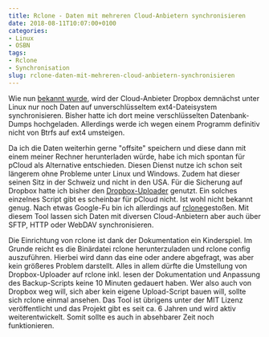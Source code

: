 ```yaml
---
title: Rclone - Daten mit mehreren Cloud-Anbietern synchronisieren
date: 2018-08-11T10:07:00+0100
categories:
- Linux
- OSBN
tags:
- Rclone
- Synchronisation
slug: rclone-daten-mit-mehreren-cloud-anbietern-synchronisieren
---
```

Wie nun [bekannt wurde](https://linuxnews.de/2018/08/dropbox-verprellt-linux-anwender/?utm_source=feedburner&amp;utm_medium=feed&amp;utm_campaign=Feed%3A+linuxnewsde+(linuxnews.de)), wird der Cloud-Anbieter Dropbox demnächst unter Linux nur noch Daten auf unverschlüsseltem ext4-Dateisystem synchronisieren. Bisher hatte ich dort meine verschlüsselten Datenbank-Dumps hochgeladen. Allerdings werde ich wegen einem Programm definitiv nicht von Btrfs auf ext4 umsteigen.

Da ich die Daten weiterhin gerne "offsite" speichern und diese dann mit einem meiner Rechner herunterladen würde, habe ich mich spontan für pCloud als Alternative entschieden. Diesen Dienst nutze ich schon seit längerem ohne Probleme unter Linux und Windows. Zudem hat dieser seinen Sitz in der Schweiz und nicht in den USA. Für die Sicherung auf Dropbox hatte ich bisher den [Dropbox-Uploader](https://github.com/andreafabrizi/Dropbox-Uploader) genutzt. Ein solches einzelnes Script gibt es scheinbar für pCloud nicht. Ist wohl nicht bekannt genug. Nach etwas Google-Fu bin ich allerdings auf [rclone](https://rclone.org)gestoßen. Mit diesem Tool lassen sich Daten mit diversen Cloud-Anbietern aber auch über SFTP, HTTP oder WebDAV synchronisieren.

Die Einrichtung von rclone ist dank der Dokumentation ein Kinderspiel. Im Grunde reicht es die Binärdatei rclone herunterzuladen und rclone config auszuführen. Hierbei wird dann das eine oder andere abgefragt, was aber kein größeres Problem darstellt. Alles in allem dürfte die Umstellung von Dropbox-Uploader auf rclone inkl. lesen der Dokumentation und Anpassung des Backup-Scripts keine 10 Minuten gedauert haben. Wer also auch von Dropbox weg will, sich aber kein eigene Upload-Script bauen will, sollte sich rclone einmal ansehen. Das Tool ist übrigens unter der MIT Lizenz veröffentlicht und das Projekt gibt es seit ca. 6 Jahren und wird aktiv weiterentwickelt. Somit sollte es auch in absehbarer Zeit noch funktionieren.
